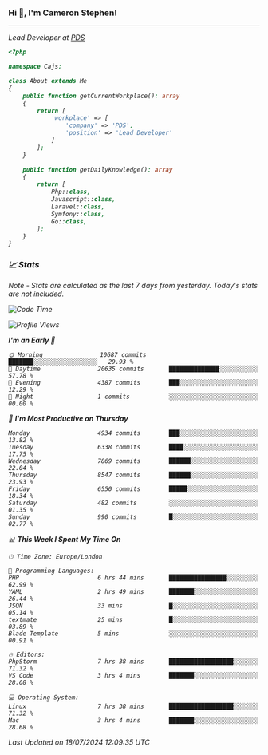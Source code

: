 ### Hi 👋, I'm Cameron Stephen!
<hr>
<p><em>Lead Developer at <a href="https://prindatasolutions.co.uk">PDS</a></p>


```php
<?php

namespace Cajs;

class About extends Me
{
    public function getCurrentWorkplace(): array
    {
        return [
            'workplace' => [
                'company' => 'PDS',
                'position' => 'Lead Developer'
            ]
        ];
    }

    public function getDailyKnowledge(): array
    {
        return [
            Php::class,
            Javascript::class,
            Laravel::class,
            Symfony::class,
            Go::class,
        ];
    }
}
```

### 📈 Stats
<p><em>Note - Stats are calculated as the last 7 days from yesterday. Today's stats are not included.</em></p>


<!--START_SECTION:waka-->
![Code Time](http://img.shields.io/badge/Code%20Time-3%2C883%20hrs%204%20mins-blue)

![Profile Views](http://img.shields.io/badge/Profile%20Views-0-blue)

**I'm an Early 🐤** 

```text
🌞 Morning                10687 commits       ███████░░░░░░░░░░░░░░░░░░   29.93 % 
🌆 Daytime                20635 commits       ██████████████░░░░░░░░░░░   57.78 % 
🌃 Evening                4387 commits        ███░░░░░░░░░░░░░░░░░░░░░░   12.29 % 
🌙 Night                  1 commits           ░░░░░░░░░░░░░░░░░░░░░░░░░   00.00 % 
```
📅 **I'm Most Productive on Thursday** 

```text
Monday                   4934 commits        ███░░░░░░░░░░░░░░░░░░░░░░   13.82 % 
Tuesday                  6338 commits        ████░░░░░░░░░░░░░░░░░░░░░   17.75 % 
Wednesday                7869 commits        ██████░░░░░░░░░░░░░░░░░░░   22.04 % 
Thursday                 8547 commits        ██████░░░░░░░░░░░░░░░░░░░   23.93 % 
Friday                   6550 commits        █████░░░░░░░░░░░░░░░░░░░░   18.34 % 
Saturday                 482 commits         ░░░░░░░░░░░░░░░░░░░░░░░░░   01.35 % 
Sunday                   990 commits         █░░░░░░░░░░░░░░░░░░░░░░░░   02.77 % 
```


📊 **This Week I Spent My Time On** 

```text
🕑︎ Time Zone: Europe/London

💬 Programming Languages: 
PHP                      6 hrs 44 mins       ████████████████░░░░░░░░░   62.99 % 
YAML                     2 hrs 49 mins       ███████░░░░░░░░░░░░░░░░░░   26.44 % 
JSON                     33 mins             █░░░░░░░░░░░░░░░░░░░░░░░░   05.14 % 
textmate                 25 mins             █░░░░░░░░░░░░░░░░░░░░░░░░   03.89 % 
Blade Template           5 mins              ░░░░░░░░░░░░░░░░░░░░░░░░░   00.91 % 

🔥 Editors: 
PhpStorm                 7 hrs 38 mins       ██████████████████░░░░░░░   71.32 % 
VS Code                  3 hrs 4 mins        ███████░░░░░░░░░░░░░░░░░░   28.68 % 

💻 Operating System: 
Linux                    7 hrs 38 mins       ██████████████████░░░░░░░   71.32 % 
Mac                      3 hrs 4 mins        ███████░░░░░░░░░░░░░░░░░░   28.68 % 
```


 Last Updated on 18/07/2024 12:09:35 UTC
<!--END_SECTION:waka-->
